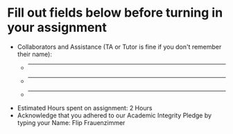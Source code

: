 # Fill out fields below before turning in your assignment

* Collaborators and Assistance (TA or Tutor is fine if you don't remember their name):
  * ____________________________________________
  * ____________________________________________
  * ____________________________________________
* Estimated Hours spent on assignment: 2 Hours
* Acknowledge that you adhered to our Academic Integrity Pledge by typing your Name: Flip Frauenzimmer
